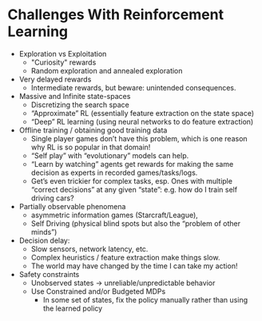 # Challenges With Reinforcement Learning

* Exploration vs Exploitation
    * "Curiosity" rewards
    * Random exploration and annealed exploration
* Very delayed rewards
    * Intermediate rewards, but beware: unintended consequences.
* Massive and Infinite state-spaces
    * Discretizing the search space
    * “Approximate” RL (essentially feature extraction on the state space)
    * “Deep” RL learning (using neural networks to do feature extraction)
* Offline training / obtaining good training data
    * Single player games don’t have this problem, which is one reason why RL is so popular in that domain!
    * “Self play” with “evolutionary” models can help.
    * “Learn by watching” agents get rewards for making the same decision as experts in recorded games/tasks/logs.
    * Get’s even trickier for complex tasks, esp. Ones with multiple “correct  decisions” at any given “state”: e.g. how do I train self driving cars?
* Partially observable phenomena
    * asymmetric information games (Starcraft/League), 
    * Self Driving (physical blind spots but also the “problem of other minds”)
* Decision delay:
    * Slow sensors, network latency, etc.
    * Complex heuristics / feature extraction make things slow.
    * The world may have changed by the time I can take my action!
* Safety constraints
    * Unobserved states -> unreliable/unpredictable behavior
    * Use Constrained and/or Budgeted MDPs
        * In some set of states, fix the policy manually rather than using the learned policy
